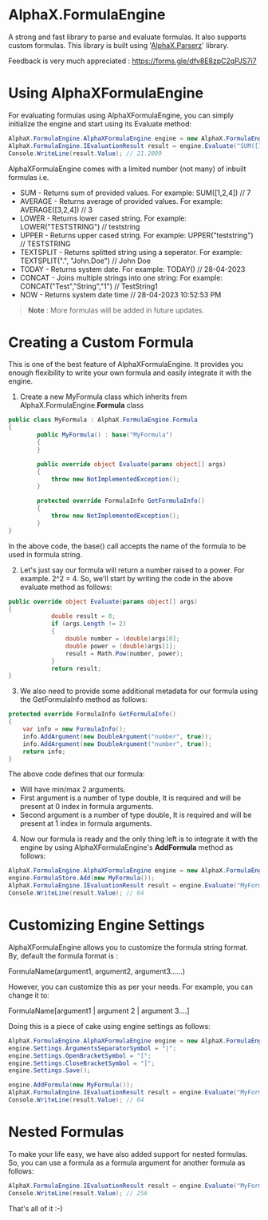 
# AlphaX.FormulaEngine

A strong and fast library to parse and evaluate formulas. It also supports custom formulas. This library is built using '[AlphaX.Parserz](https://www.nuget.org/packages/AlphaX.Parserz)' library.

Feedback is very much appreciated : https://forms.gle/dfv8E8zpC2qPJS7i7

# Using AlphaXFormulaEngine

For evaluating formulas using AlphaXFormulaEngine, you can simply initialize the engine and start using its Evaluate method:
```c#
AlphaX.FormulaEngine.AlphaXFormulaEngine engine = new AlphaX.FormulaEngine.AlphaXFormulaEngine();
AlphaX.FormulaEngine.IEvaluationResult result = engine.Evaluate("SUM([1,2,12.3,5.9099])");
Console.WriteLine(result.Value); // 21.2099
```

AlphaXFormulaEngine comes with a limited number (not many) of inbuilt formulas i.e. 

- SUM - Returns sum of provided values. For example: SUM([1,2,4]) // 7
- AVERAGE - Returns average of provided values. For example: AVERAGE([3,2,4]) // 3
- LOWER - Returns lower cased string. For example: LOWER("TESTSTRING") // teststring
- UPPER - Returns upper cased string. For example: UPPER("teststring") // TESTSTRING
- TEXTSPLIT - Returns splitted string using a seperator. For example: TEXTSPLIT(".", "John.Doe") // John  Doe
- TODAY - Returns system date. For example: TODAY() // 28-04-2023
- CONCAT - Joins multiple strings into one string: For example: CONCAT("Test","String","1") // TestString1
- NOW -  Returns system date time // 28-04-2023 10:52:53 PM

> **Note** : More formulas will be added in future updates.

# Creating a Custom Formula

This is one of the best feature of AlphaXFormulaEngine. It provides you enough flexibility to write your own formula and easily integrate it with the engine.

1. Create a new MyFormula class which inherits from AlphaX.FormulaEngine.**Formula** class
```c#
public class MyFormula : AlphaX.FormulaEngine.Formula
{
        public MyFormula() : base("MyFormula")
        {
        }

        public override object Evaluate(params object[] args)
        {
            throw new NotImplementedException();
        }

        protected override FormulaInfo GetFormulaInfo()
        {
            throw new NotImplementedException();
        }
}
```
In the above code, the base() call accepts the name of the formula to be used in formula string.

2. Let's just say our formula will return a number raised to a power. For example. 2^2 = 4. So, we'll start by writing the code in the above evaluate method as follows:
```c#
public override object Evaluate(params object[] args)
{
            double result = 0;
            if (args.Length != 2)
            {
                double number = (double)args[0];
                double power = (double)args[1];
                result = Math.Pow(number, power);
            }
            return result;
}
```
3. We also need to provide some additional metadata for our formula using the GetFormulaInfo method as follows:
```c#
protected override FormulaInfo GetFormulaInfo()
{
    var info = new FormulaInfo();
    info.AddArgument(new DoubleArgument("number", true));
    info.AddArgument(new DoubleArgument("number", true));
    return info;
}
```
The above code defines that our formula:

- Will have min/max 2 arguments.
- First argument is a number of type double, It is required and will be present at 0 index in formula arguments.
- Second argument is a number of type double, It is required and will be present at 1 index in formula arguments.

4. Now our formula is ready and the only thing left is to integrate it with the engine by using AlphaXFormulaEngine's **AddFormula** method as follows:
```c#
AlphaX.FormulaEngine.AlphaXFormulaEngine engine = new AlphaX.FormulaEngine.AlphaXFormulaEngine();
engine.FormulaStore.Add(new MyFormula());
AlphaX.FormulaEngine.IEvaluationResult result = engine.Evaluate("MyFormula(4,3)");
Console.WriteLine(result.Value); // 64
```
# Customizing Engine Settings

AlphaXFormulaEngine allows you to customize the formula string format. By, default the formula format is :

FormulaName(argument1, argument2, argument3......)

However, you can customize this as per your needs. For example, you can change it to:

FormulaName[argument1 | argument 2 | argument 3....]

Doing this is a piece of cake using engine settings as follows:
```c#
AlphaX.FormulaEngine.AlphaXFormulaEngine engine = new AlphaX.FormulaEngine.AlphaXFormulaEngine();
engine.Settings.ArgumentsSeparatorSymbol = "|";
engine.Settings.OpenBracketSymbol = "[";
engine.Settings.CloseBracketSymbol = "]";
engine.Settings.Save();

engine.AddFormula(new MyFormula());
AlphaX.FormulaEngine.IEvaluationResult result = engine.Evaluate("MyFormula[4|3]");
Console.WriteLine(result.Value); // 64
```
# Nested Formulas

To make your life easy, we have also added support for nested formulas. So, you can use a formula as a formula argument for another formula as follows:
```c#
AlphaX.FormulaEngine.IEvaluationResult result = engine.Evaluate("MyFormula(4, MyFormula(2,2))");
Console.WriteLine(result.Value); // 256
```

That's all of it :-)